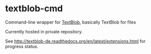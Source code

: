 textblob-cmd
============

Command-line wrapper for [TextBlob](http://textblob.readthedocs.org/en/dev/), basically TextBlob for files

Currently hosted in private repository.

See http://textblob-de.readthedocs.org/en/latest/extensions.html for progress status.
